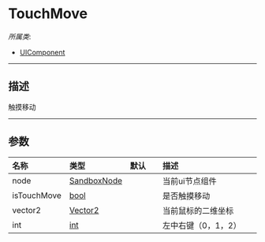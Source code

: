 # TouchMove

*所属类*:
* [UIComponent](/Api/Classes/Scene/UIComponent.md)
------------------------------------------------------------------------------------------
## 描述

触摸移动

------------------------------------------------------------------------------------------
## 参数

|<div style="width:100px">名称</div>|<div style="width:100px">类型</div>|<div style="width:50px">默认</div>|<div style="width:350px">描述</div>|
|:---|:---|:---|:---|
|node|[SandboxNode](/Api/Classes/Base/SandboxNode.md)||当前ui节点组件|
|isTouchMove|[bool](/Api/DataType/Bool.md)||是否触摸移动|
|vector2|[Vector2](/Api/DataType/Vector2.md)||当前鼠标的二维坐标|
|int|[int](/Api/DataType/Number.md)||左中右键（0，1，2）|
